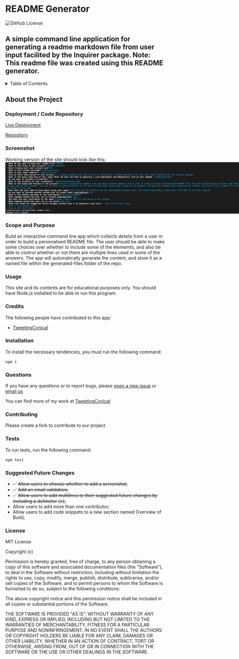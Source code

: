 # README Generator

![GitHub License](https://img.shields.io/badge/license-MIT-green.svg)

## A simple command line application for generating a readme markdown file from user input facilited by the Inquirer package. Note: This readme file was created using this README generator.

<!-- TABLE OF CONTENTS -->
  <details>
    <summary>Table of Contents</summary>
    <ol>
          <li><a href="#about-the-project">About The Project</a></li>
          <li><a href="#deployment">Deployment / Code Repository</a></li>
          <li><a href="#screenshot">Screenshot</a></li>
          <li><a href="#scope-and-purpose">Scope and Purpose</a></li>
          <li><a href="#usage">Usage</a></li>
          <li><a href="#credits">Credits</a></li>
          <li><a href="#installation">Installation</a></li>
          <li><a href="#questions">Questions</a></li>
          <li><a href="#contributions">Contributions</a></li>
          <li><a href="#tests">Tests</a></li>
          <li><a href="#suggested-future-changes">Suggested Future Changes</a></li>
          <li><a href="#license">License</a></li>
        </ol>
  </details>

  <!-- About the Project -->

## About the Project

### Deployment / Code Repository

[Live Deployment](https://TweetingCynical.github.io/readme-generator/)

[Repository](https://github.com/TweetingCynical/readme-generator)

### Screenshot

Working version of the site should look like this:
<img src="./assets/screenshot.png" alt="Working version of project" style="max-width: 800px;">

### Scope and Purpose

Build an interactive command line app which collects details from a user in order to build a personalised README file. The user should be able to make some choices over whether to include some of the elememts, and also be able to control whether or not there are multiple lines used in some of the answers. The app will automatically generate the content, and store it as a named file within the generated-files folder of the repo.

### Usage

This site and its contents are for educational purposes only. You should have Node.js installed to be able to run this program.

### Credits

The following people have contributed to this app:

- [TweetingCynical](https://github.com/TweetingCynical)

### Installation

To install the necessary tendencies, you must run the following command:

```
npm i
```

### Questions

If you have any questions or to report bugs, please [open a new issue](https://github.com/TweetingCynical/readme-generator/issues/new) or [email us](mailto:jon@exce-ed.com?subject=readme-generator)

You can find more of my work at [TweetingCynical](https://github.com/TweetingCynical)

### Contributing

Please create a fork to contribute to our project.

### Tests

To run tests, run the following command:

```
npm test
```

### Suggested Future Changes

- ✅ ~~Allow users to choose whether to add a screenshot;~~
- ✅ ~~Add an email validation;~~
- ✅ ~~Allow users to add multilines to their suggested future changes by including a delimeter (±);~~
- Allow users to add more than one contributor;
- Allow users to add code snippets to a new section named Overview of Build;

### License

MIT License

Copyright (c)

Permission is hereby granted, free of charge, to any person obtaining a copy
of this software and associated documentation files (the "Software"), to deal
in the Software without restriction, including without limitation the rights
to use, copy, modify, merge, publish, distribute, sublicense, and/or sell
copies of the Software, and to permit persons to whom the Software is
furnished to do so, subject to the following conditions:

The above copyright notice and this permission notice shall be included in all
copies or substantial portions of the Software.

THE SOFTWARE IS PROVIDED "AS IS", WITHOUT WARRANTY OF ANY KIND, EXPRESS OR
IMPLIED, INCLUDING BUT NOT LIMITED TO THE WARRANTIES OF MERCHANTABILITY,
FITNESS FOR A PARTICULAR PURPOSE AND NONINFRINGEMENT. IN NO EVENT SHALL THE
AUTHORS OR COPYRIGHT HOLDERS BE LIABLE FOR ANY CLAIM, DAMAGES OR OTHER
LIABILITY, WHETHER IN AN ACTION OF CONTRACT, TORT OR OTHERWISE, ARISING FROM,
OUT OF OR IN CONNECTION WITH THE SOFTWARE OR THE USE OR OTHER DEALINGS IN THE
SOFTWARE.
